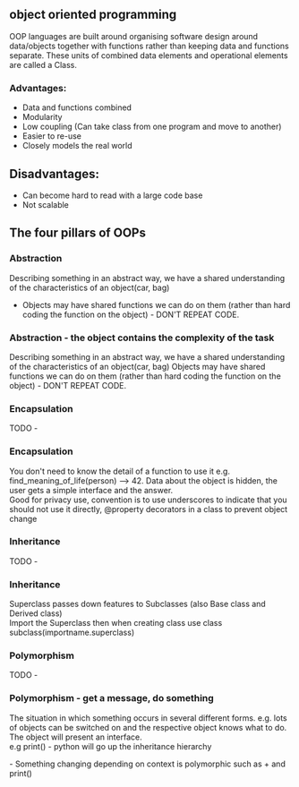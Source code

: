 ## object oriented programming
OOP languages are built around organising software design around data/objects together with functions rather than keeping data and functions separate. These units of combined data elements and operational elements are called a Class.

### Advantages:
- Data and functions combined 
- Modularity 
- Low coupling (Can take class from one program and move to another)
- Easier to re-use 
- Closely models the real world

## Disadvantages:
- Can become hard to read with a large code base
- Not scalable 

## The four pillars of OOPs

### Abstraction
Describing something in an abstract way, we have a shared understanding of the characteristics of an object(car, bag)  
- Objects may have shared functions we can do on them (rather than hard coding the function on the object) - DON'T REPEAT CODE.

<h3>Abstraction - the object contains the complexity of the task</h3>
    <p>Describing something in an abstract way, we have a shared understanding of the characteristics of an object(car, bag)
    Objects may have shared functions we can do on them (rather than hard coding the function on the object) - DON'T REPEAT CODE.</p>

### Encapsulation
TODO - 

<h3>Encapsulation</h3>
        <p>You don't need to know the detail of a function to use it e.g. find_meaning_of_life(person) --> 42. Data about the object is hidden, the user gets a simple interface and the answer.
            <br>
        Good for privacy use, convention is to use underscores to indicate that you should not use it directly, @property decorators in a class to prevent object change</p>


### Inheritance
TODO - 

<h3>Inheritance</h3>
        <p>Superclass passes down features to Subclasses (also Base class and Derived class)
            <br>
        Import the Superclass then when creating class use class subclass(importname.superclass)
        </p>

### Polymorphism
TODO - 
<h3>Polymorphism - get a message, do something</h3>
        <p>The situation in which something occurs in several different forms. e.g. lots of objects can be switched on and the respective object knows what to do. The object will present an interface.
            <br>
        e.g print() - python will go up the inheritance hierarchy 
        </p>
- Something changing depending on context is polymorphic such as + and print()

